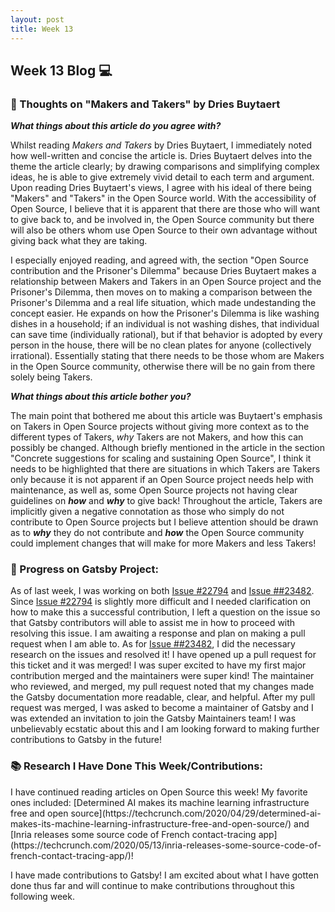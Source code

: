 ```yaml
---
layout: post
title: Week 13
---
```


<h2>Week 13 Blog 💻</h2>

<h3>💭 Thoughts on "Makers and Takers" by Dries Buytaert </h3>

**_What things about this article do you agree with?_**

Whilst reading _Makers and Takers_ by Dries Buytaert, I immediately noted how well-written and concise the article is. Dries Buytaert delves into the theme the article clearly; by drawing comparisons and simplifying complex ideas, he is able to give extremely vivid detail to each term and argument. Upon reading Dries Buytaert's views, I agree with his ideal of there being "Makers" and "Takers" in the Open Source world. With the accessibility of Open Source, I believe that it is apparent that there are those who will want to give back to, and be involved in, the Open Source community but there will also be others whom use Open Source to their own advantage without giving back what they are taking.
<p>I especially enjoyed reading, and agreed with, the section "Open Source contribution and the Prisoner's Dilemma" because Dries Buytaert makes a relationship between Makers and Takers in an Open Source project and the Prisoner's Dilemma, then moves on to making a comparison between the Prisoner's Dilemma and a real life situation, which made undestanding the concept easier. He expands on how the Prisoner's Dilemma is like washing dishes in a household; if an individual is not washing dishes, that individual can save time (individually rational), but if that behavior is adopted by every person in the house, there will be no clean plates for anyone (collectively irrational). Essentially stating that there needs to be those whom are Makers in the Open Source community, otherwise there will be no gain from there solely being Takers.</p>

**_What things about this article bother you?_**

The main point that bothered me about this article was Buytaert's emphasis on Takers in Open Source projects without giving more context as to the different types of Takers, _why_ Takers are not Makers, and how this can possibly be changed. Although briefly mentioned in the article in the section "Concrete suggestions for scaling and sustaining Open Source", I think it needs to be highlighted that there are situations in which Takers are Takers only because it is not apparent if an Open Source project needs help with maintenance, as well as, some Open Source projects not having clear guidelines on _**how**_ and _**why**_ to give back! Throughout the article, Takers are implicitly given a negative connotation as those who simply do not contribute to Open Source projects but I believe attention should be drawn as to _**why**_ they do not contribute and _**how**_ the Open Source community could implement changes that will make for more Makers and less Takers!

<h3>🔮 Progress on Gatsby Project:</h3>

As of last week, I was working on both [Issue #22794](https://github.com/gatsbyjs/gatsby/issues/22794) and [Issue ##23482](https://github.com/gatsbyjs/gatsby/issues/23482). Since [Issue #22794](https://github.com/gatsbyjs/gatsby/issues/22794) is slightly more difficult and I needed clarification on how to make this a successful contribution, I left a question on the issue so that Gatsby contributors will able to assist me in how to proceed with resolving this issue. I am awaiting a response and plan on making a pull request when I am able to. As for [Issue ##23482](https://github.com/gatsbyjs/gatsby/issues/23482), I did the necessary research on the issues and resolved it! I have opened up a pull request for this ticket and it was merged! I was super excited to have my first major contribution merged and the maintainers were super kind! The maintainer who reviewed, and merged, my pull request noted that my changes made the Gatsby documentation more readable, clear, and helpful. After my pull request was merged, I was asked to become a maintainer of Gatsby and I was extended an invitation to join the Gatsby Maintainers team! I was unbelievably ecstatic about this and I am looking forward to making further contributions to Gatsby in the future!

<h3>📚 Research I Have Done This Week/Contributions:</h3>
I have continued reading articles on Open Source this week! My favorite ones included: [Determined AI makes its machine learning infrastructure free and open source](https://techcrunch.com/2020/04/29/determined-ai-makes-its-machine-learning-infrastructure-free-and-open-source/) and [Inria releases some source code of French contact-tracing app](https://techcrunch.com/2020/05/13/inria-releases-some-source-code-of-french-contact-tracing-app/)!
<p>I have made contributions to Gatsby! I am excited about what I have gotten done thus far and will continue to make contributions throughout this following week.</p>
